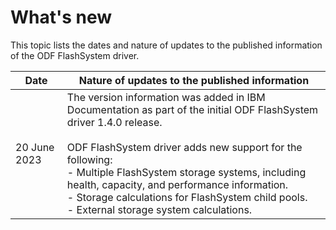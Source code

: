 # What's new

This topic lists the dates and nature of updates to the published information of the ODF FlashSystem driver.

| Date         | Nature of updates to the published information                                                                                                                                                                                                                                                                                                                                              |
|--------------|---------------------------------------------------------------------------------------------------------------------------------------------------------------------------------------------------------------------------------------------------------------------------------------------------------------------------------------------------------------------------------------------|
| 20 June 2023 | The version information was added in IBM Documentation as part of the initial ODF FlashSystem driver 1.4.0 release.<br><br>ODF FlashSystem driver adds new support for the following:<br>- Multiple FlashSystem storage systems, including health, capacity, and performance information.<br>- Storage calculations for FlashSystem child pools.<br>- External storage system calculations. |

